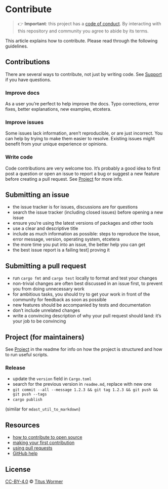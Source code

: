 # Contribute

> 👉 **Important**:
> this project has a [code of conduct][coc].
> By interacting with this repository and community you agree to abide by its
> terms.

This article explains how to contribute.
Please read through the following guidelines.

## Contributions

There are several ways to contribute, not just by writing code.
See [Support][] if you have questions.

### Improve docs

As a user you’re perfect to help improve the docs.
Typo corrections, error fixes, better explanations, new examples, etcetera.

### Improve issues

Some issues lack information, aren’t reproducible, or are just incorrect.
You can help by trying to make them easier to resolve.
Existing issues might benefit from your unique experience or opinions.

### Write code

Code contributions are very welcome too.
It’s probably a good idea to first post a question or open an issue to report a
bug or suggest a new feature before creating a pull request.
See [Project][] for more info.

## Submitting an issue

* the issue tracker is for issues, discussions are for questions
* search the issue tracker (including closed issues) before opening a new
  issue
* ensure you’re using the latest versions of packages and other tools
* use a clear and descriptive title
* include as much information as possible: steps to reproduce the issue,
  error message, version, operating system, etcetera
* the more time you put into an issue, the better help you can get
* the best issue report is a failing test] proving it

## Submitting a pull request

* run `cargo fmt` and `cargo test` locally to format and test your changes
* non-trivial changes are often best discussed in an issue first, to prevent
  you from doing unnecessary work
* for ambitious tasks, you should try to get your work in front of the
  community for feedback as soon as possible
* new features should be accompanied by tests and documentation
* don’t include unrelated changes
* write a convincing description of why your pull request should land:
  it’s your job to be convincing

## Project (for maintainers)

See [Project][project] in the readme for info on how the project is structured
and how to run useful scripts.

### Release

* update the `version` field in `Cargo.toml`
* search for the previous version in `readme.md`, replace with new one
* `git commit --all --message 1.2.3 && git tag 1.2.3 && git push && git push --tags`
* `cargo publish`

(similar for `mdast_util_to_markdown`)

## Resources

* [how to contribute to open source](https://opensource.guide/how-to-contribute/)
* [making your first contribution](https://medium.com/@vadimdemedes/making-your-first-contribution-de6576ddb190)
* [using pull requests](https://help.github.com/articles/about-pull-requests/)
* [GitHub help](https://help.github.com)

## License

[CC-BY-4.0][license] © [Titus Wormer][author]

<!-- Definitions -->

[license]: https://creativecommons.org/licenses/by/4.0/

[author]: https://wooorm.com

[support]: support.md

[coc]: code-of-conduct.md

[sponsor]: https://github.com/wooorm/markdown-rs/#sponsor

[project]: https://github.com/wooorm/markdown-rs/#project
